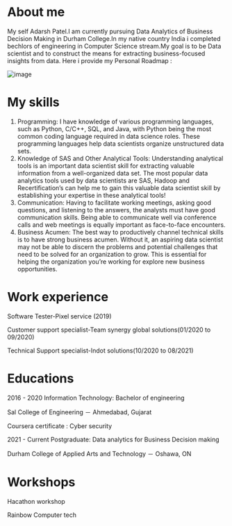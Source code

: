 # About me
My self Adarsh Patel.I am currently pursuing Data Analytics of Business Decision Making in Durham College.In my native country India i completed bechlors of engineering in Computer Science stream.My goal is to be Data scientist and to construct the means for extracting business-focused insights from data. Here i provide my Personal Roadmap :


![image](https://user-images.githubusercontent.com/95538068/163631620-73ca7d45-cc25-4db4-a10f-d7eafad49092.png)

# My skills
1.	Programming: I have knowledge of various programming languages, such as Python, C/C++, SQL, and Java, with Python being the most common coding language required in data science roles. These programming languages help data scientists organize unstructured data sets.
2.	Knowledge of SAS and Other Analytical Tools: Understanding analytical tools is an important data scientist skill for extracting valuable information from a well-organized data set. The most popular data analytics tools used by data scientists are SAS, Hadoop and Recertification’s can help me to gain this valuable data scientist skill by establishing your expertise in these analytical tools!
3.	Communication: Having to facilitate working meetings, asking good questions, and listening to the answers, the analysts must have good communication skills.  Being able to communicate well via conference calls and web meetings is equally important as face-to-face encounters.
4.	Business Acumen: The best way to productively channel technical skills is to have strong business acumen. Without it, an aspiring data scientist may not be able to discern the problems and potential challenges that need to be solved for an organization to grow. This is essential for helping the organization you’re working for explore new business opportunities.
# Work experience
Software Tester-Pixel service (2019)

Customer support specialist-Team synergy global solutions(01/2020 to 09/2020)

Technical Support specialist-Indot solutions(10/2020 to 08/2021)
# Educations
2016 - 2020 Information Technology: Bachelor of engineering

Sal College of Engineering － Ahmedabad, Gujarat

Coursera certificate : Cyber security

2021 - Current Postgraduate: Data analytics for Business Decision making

Durham College of Applied Arts and Technology － Oshawa, ON
# Workshops
Hacathon workshop

Rainbow Computer tech
